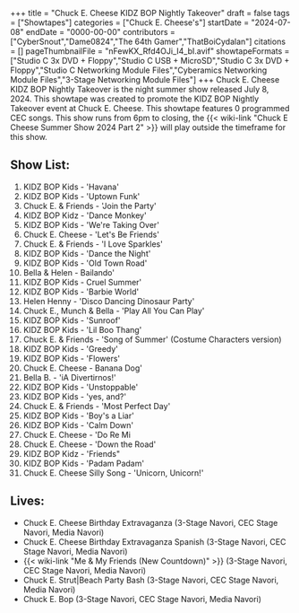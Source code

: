+++
title = "Chuck E. Cheese KIDZ BOP Nightly Takeover"
draft = false
tags = ["Showtapes"]
categories = ["Chuck E. Cheese's"]
startDate = "2024-07-08"
endDate = "0000-00-00"
contributors = ["CyberSnout","Dame0824","The 64th Gamer","ThatBoiCydalan"]
citations = []
pageThumbnailFile = "nFewKX_Rfd4OJi_I4_bI.avif"
showtapeFormats = ["Studio C 3x DVD + Floppy","Studio C USB + MicroSD","Studio C 3x DVD + Floppy","Studio C Networking Module Files","Cyberamics Networking Module Files","3-Stage Networking Module Files"]
+++
Chuck E. Cheese KIDZ BOP Nightly Takeover is the night summer show released July 8, 2024.
This showtape was created to promote the KIDZ BOP Nightly Takeover event at Chuck E. Cheese. This showtape features 0 programmed CEC songs. This show runs from 6pm to closing, the {{< wiki-link "Chuck E Cheese Summer Show 2024 Part 2" >}} will play outside the timeframe for this show.

## Show List:

1.  KIDZ BOP Kids - 'Havana'
2.  KIDZ BOP Kids - 'Uptown Funk'
3.  Chuck E. & Friends - 'Join the Party'
4.  KIDZ BOP Kidz - 'Dance Monkey'
5.  KIDZ BOP Kids - 'We're Taking Over'
6.  Chuck E. Cheese - 'Let's Be Friends'
7.  Chuck E. & Friends - 'I Love Sparkles'
8.  KIDZ BOP Kids - 'Dance the Night'
9.  KIDZ BOP Kids - 'Old Town Road'
10. Bella & Helen - Bailando'
11. KIDZ BOP Kids - Cruel Summer'
12. KIDZ BOP Kids - 'Barbie World'
13. Helen Henny - 'Disco Dancing Dinosaur Party'
14. Chuck E., Munch & Bella - 'Play All You Can Play'
15. KIDZ BOP Kids - 'Sunroof'
16. KIDZ BOP Kids - 'Lil Boo Thang'
17. Chuck E. & Friends - 'Song of Summer' (Costume Characters version)
18. KIDZ BOP Kids - 'Greedy'
19. KIDZ BOP Kids - 'Flowers'
20. Chuck E. Cheese - Banana Dog'
21. Bella B. - 'iA Divertirnos!'
22. KIDZ BOP Kids - 'Unstoppable'
23. KIDZ BOP Kids - 'yes, and?'
24. Chuck E. & Friends - 'Most Perfect Day'
25. KIDZ BOP Kids - 'Boy's a Liar'
26. KIDZ BOP Kids - 'Calm Down'
27. Chuck E. Cheese - 'Do Re Mi
28. Chuck E. Cheese - 'Down the Road'
29. KIDZ BOP Kidz - 'Friends"
30. KIDZ BOP Kids - 'Padam Padam'
31. Chuck E. Cheese Silly Song - 'Unicorn, Unicorn!'

## Lives:

- Chuck E. Cheese Birthday Extravaganza (3-Stage Navori, CEC Stage Navori, Media Navori)
- Chuck E. Cheese Birthday Extravaganza Spanish (3-Stage Navori, CEC Stage Navori, Media Navori)
- {{< wiki-link "Me & My Friends (New Countdown)" >}} (3-Stage Navori, CEC Stage Navori, Media Navori)
- Chuck E. Strut|Beach Party Bash (3-Stage Navori, CEC Stage Navori, Media Navori)
- Chuck E. Bop (3-Stage Navori, CEC Stage Navori, Media Navori)
